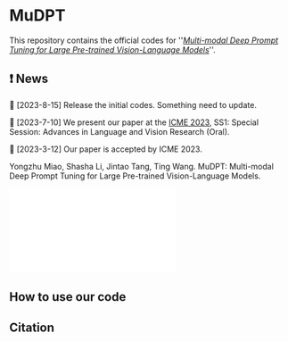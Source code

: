 # MuDPT
This repository contains the official codes for ''[*Multi-modal Deep Prompt Tuning for Large Pre-trained Vision-Language Models*](https://arxiv.org/abs/2306.11400)''.
## ❗ News

🌟 [2023-8-15] Release the initial codes. Something need to update. 

🌟 [2023-7-10] We present our paper at the [ICME 2023](https://www.2023.ieeeicme.org/program.php), SS1: Special Session: Advances in Language and Vision Research (Oral).

🌟 [2023-3-12] Our paper is accepted by ICME 2023. 

Yongzhu Miao, Shasha Li, Jintao Tang, Ting Wang. MuDPT: Multi-modal Deep Prompt Tuning for Large Pre-trained Vision-Language Models.

![](img/MuDPT.pdf)

## How to use our code

## Citation
